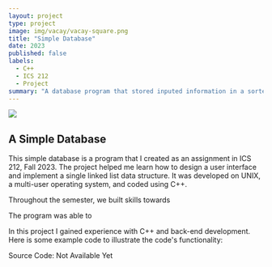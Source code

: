```yaml
---
layout: project
type: project
image: img/vacay/vacay-square.png
title: "Simple Database"
date: 2023
published: false
labels:
  - C++
  - ICS 212
  - Project
summary: "A database program that stored inputed information in a sorted list created in ICS 212."
---
```


<img class="img-fluid" src="../img/vacay/vacay-home-page.png">

## A Simple Database

This simple database is a program that I created as an assignment in ICS 212, Fall 2023. The project helped me learn how to design a user interface and implement a single linked list data structure. It was developed on UNIX, a multi-user operating system, and coded using C++. 

Throughout the semester, we built skills towards

The program was able to 

In this project I gained experience with C++ and back-end development. Here is some example code to illustrate the code's functionality:


 
Source Code: Not Available Yet
